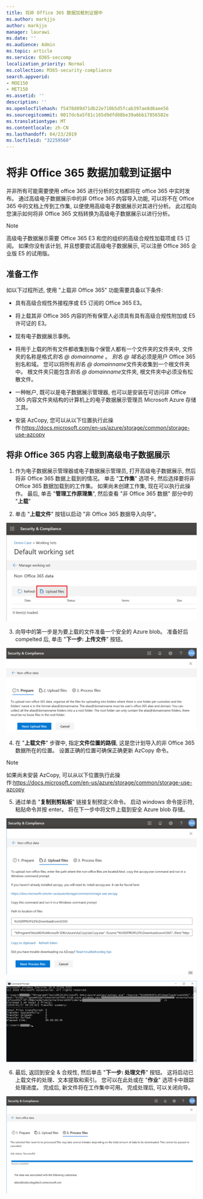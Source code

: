 ```yaml
---
title: 将非 Office 365 数据加载到证据中
ms.author: markjjo
author: markjjo
manager: laurawi
ms.date: ''
ms.audience: Admin
ms.topic: article
ms.service: O365-seccomp
localization_priority: Normal
ms.collection: M365-security-compliance
search.appverid:
- MOE150
- MET150
ms.assetid: ''
description: ''
ms.openlocfilehash: f5478d89d71db22e710b5d5fcab397ae8d6aee56
ms.sourcegitcommit: 0017dc6a5f81c165d9dfd88be39a6bb17856582e
ms.translationtype: MT
ms.contentlocale: zh-CN
ms.lasthandoff: 04/23/2019
ms.locfileid: "32259560"
---
```

# <a name="load-non-office-365-data-into-evidence"></a>将非 Office 365 数据加载到证据中

并非所有可能需要使用 office 365 进行分析的文档都将在 office 365 中实时发布。 通过高级电子数据展示中的非 Office 365 内容导入功能, 可以将不在 Office 365 中的文档上传到工作集, 以便使用高级电子数据展示对其进行分析。 此过程向您演示如何将非 Office 365 文档转换为高级电子数据展示以进行分析。

>[!Note]
>高级电子数据展示需要 Office 365 E3 和您的组织的高级合规性加载项或 E5 订阅。 如果你没有该计划, 并且想要尝试高级电子数据展示, 可以注册 Office 365 企业版 E5 的试用版。

## <a name="before-you-begin"></a>准备工作
如以下过程所述, 使用 "上载非 Office 365" 功能需要具备以下条件:

- 具有高级合规性外接程序或 E5 订阅的 Office 365 E3。

- 将上载其非 Office 365 内容的所有保管人必须具有具有高级合规性附加或 E5 许可证的 E3。

- 现有电子数据展示事例。

- 将用于上载的所有文件都收集到每个保管人都有一个文件夹的文件夹中, 文件夹的名称是格式*别名 @ domainname* 。 *别名 @ 域名*必须是用户 Office 365 别名和域。 您可以将所有*别名 @ domainname*文件夹收集到一个根文件夹中。 根文件夹只能包含*别名 @ domainname*文件夹, 根文件夹中必须没有松散文件。

- 一种帐户, 既可以是电子数据展示管理器, 也可以是安装在可访问非 Office 365 内容文件夹结构的计算机上的电子数据展示管理员 Microsoft Azure 存储工具。

- 安装 AzCopy, 您可以从以下位置执行此操作:https://docs.microsoft.com/en-us/azure/storage/common/storage-use-azcopy

## <a name="upload-non-office-365-content-into-advanced-ediscovery"></a>将非 Office 365 内容上载到高级电子数据展示

1. 作为电子数据展示管理器或电子数据展示管理员, 打开高级电子数据展示, 然后将非 Office 365 数据上载到的情况。  单击 "**工作集**" 选项卡, 然后选择要将非 Office 365 数据加载到的工作集。  如果尚未创建工作集, 现在可以执行此操作。  最后, 单击 "**管理工作原理集**", 然后查看 "非 Office 365 数据" 部分中的 "**上载**"

2. 单击 "**上载文件**" 按钮以启动 "非 Office 365 数据导入向导"。

![上传文件](../media/574f4059-4146-4058-9df3-ec97cf28d7c7.png)

3. 向导中的第一步是为要上载的文件准备一个安全的 Azure blob。  准备好后 compelted 后, 单击 "**下一步: 上传文件**" 按钮。

![非 Office 365 导入-准备](../media/0670a347-a578-454a-9b3d-e70ef47aec57.png)
 
4. 在 "**上载文件**" 步骤中, 指定**文件位置的路径**, 这是您计划导入的非 Office 365 数据所在的位置。  设置正确的位置可确保正确更新 AzCopy 命令。

> [!NOTE]
> 如果尚未安装 AzCopy, 可以从以下位置执行此操作:https://docs.microsoft.com/en-us/azure/storage/common/storage-use-azcopy

5. 通过单击 "**复制到剪贴板**" 链接复制预定义命令。 启动 windows 命令提示符, 粘贴命令并按 enter。  将在下一步中将文件上载到安全 Azure blob 存储。

![非 Office 365 导入-上传文件](../media/3ea53b5d-7f9b-4dfc-ba63-90a38c14d41a.png)

![非 Office 365 导入 AzCopy](../media/504e2dbe-f36f-4f36-9b08-04aea85d8250.png)

6. 最后, 返回到安全 & 合规性, 然后单击 "**下一步: 处理文件**" 按钮。  这将启动已上载文件的处理、文本提取和索引。  您可以在此处或在 "**作业**" 选项卡中跟踪处理进度。 完成后, 新文件将在工作集中可用。  完成处理后, 可以关闭向导。

![非 Office 365 导入-处理文件](../media/218b1545-416a-4a9f-9b25-3b70e8508f67.png)

